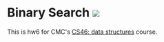 # Binary Search ![](https://travis-ci.org/yismaeel21/binary_search.svg?branch=master)

This is hw6 for CMC's [CS46: data structures](https://github.com/mikeizbicki/cmc-csci046) course.
